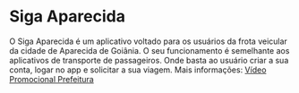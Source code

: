 # Siga Aparecida 

O Siga Aparecida é um aplicativo voltado para os usuários da frota veicular da cidade de Aparecida de Goiânia. O seu funcionamento é semelhante aos aplicativos de transporte de passageiros. Onde basta ao usuário criar a sua conta, logar no app e solicitar a sua viagem. 
Mais informações: 
[Vídeo Promocional Prefeitura ](https://www.facebook.com/watch/?v=609959933154081)
